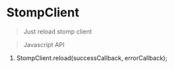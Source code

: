 # StompClient

> Just reload stomp client

 

> Javascript API

 1. StompClient.reload(successCallback, errorCallback);
